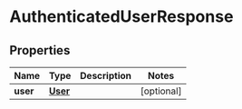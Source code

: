 

# AuthenticatedUserResponse


## Properties

| Name | Type | Description | Notes |
|------------ | ------------- | ------------- | -------------|
|**user** | [**User**](User.md) |  |  [optional] |



